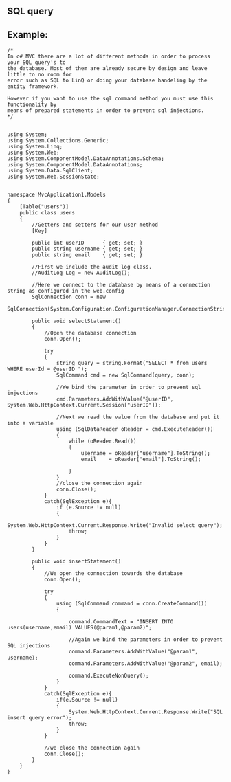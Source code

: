 SQL query
-------

## Example:


	/*
	In c# MVC there are a lot of different methods in order to process your SQL query's to 
	the database. Most of them are already secure by design and leave little to no room for
	error such as SQL to LinQ or doing your database handeling by the entity framework.

	However if you want to use the sql command method you must use this functionality by
	means of prepared statements in order to prevent sql injections.
	*/


	using System;
	using System.Collections.Generic;
	using System.Linq;
	using System.Web;
	using System.ComponentModel.DataAnnotations.Schema;
	using System.ComponentModel.DataAnnotations;
	using System.Data.SqlClient;
	using System.Web.SessionState;


	namespace MvcApplication1.Models
	{
		[Table("users")]
		public class users
		{
			//Getters and setters for our user method
			[Key]
		
			public int userID      { get; set; }
			public string username { get; set; }
			public string email    { get; set; }

			//First we include the audit log class.
			//AuditLog Log = new AuditLog();

			//Here we connect to the database by means of a connection string as configured in the web.config
			SqlConnection conn = new 
			SqlConnection(System.Configuration.ConfigurationManager.ConnectionStrings["users"].ConnectionString);

			public void selectStatement()
			{   
				//Open the database connection
				conn.Open();

				try
				{   
					string query = string.Format("SELECT * from users WHERE userId = @userID ");
					SqlCommand cmd = new SqlCommand(query, conn);

					//We bind the parameter in order to prevent sql injections
					cmd.Parameters.AddWithValue("@userID", System.Web.HttpContext.Current.Session["userID"]);

					//Next we read the value from the database and put it into a variable
					using (SqlDataReader oReader = cmd.ExecuteReader())
					{
						while (oReader.Read())
						{
							username = oReader["username"].ToString();
							email    = oReader["email"].ToString();

						}
					}
					//close the connection again
					conn.Close();
				}
				catch(SqlException e){
					if (e.Source != null)
					{
						System.Web.HttpContext.Current.Response.Write("Invalid select query");
						throw;
					}
				}
			}

			public void insertStatement()
			{   
				//We open the connection towards the database
				conn.Open();

				try
				{
					using (SqlCommand command = conn.CreateCommand())
					{ 
					
						command.CommandText = "INSERT INTO users(username,email) VALUES(@param1,@param2)";  
					
						//Again we bind the parameters in order to prevent SQL injections
						command.Parameters.AddWithValue("@param1", username);  
						command.Parameters.AddWithValue("@param2", email);   

						command.ExecuteNonQuery(); 
					}
				}
				catch(SqlException e){
					if(e.Source != null)
					{
						System.Web.HttpContext.Current.Response.Write("SQL insert query error");
						throw;
					}
				}

				//we close the connection again
				conn.Close();
			}
		}
	}
	
	



	
